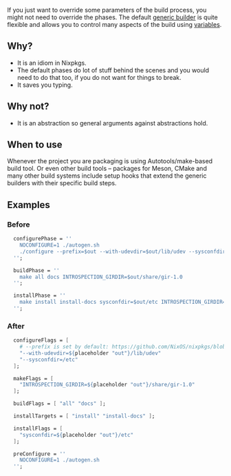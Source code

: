 If you just want to override some parameters of the build process, you might not need to override the phases. The default [generic builder](https://github.com/NixOS/nixpkgs/blob/b7ce309e6c6fbad584df85d9fd62c5185153e8f9/pkgs/stdenv/generic/setup.sh#L952-L1098) is quite flexible and allows you to control many aspects of the build using [variables](https://nixos.org/nixpkgs/manual/#ssec-controlling-phases).

## Why?
* It is an idiom in Nixpkgs.
* The default phases do lot of stuff behind the scenes and you would need to do that too, if you do not want for things to break.
* It saves you typing.

## Why not?
* It is an abstraction so general arguments against abstractions hold.

## When to use
Whenever the project you are packaging is using Autotools/make-based build tool. Or even other build tools – packages for Meson, CMake and many other build systems include setup hooks that extend the generic builders with their specific build steps.

## Examples
### Before
```nix
  configurePhase = ''
    NOCONFIGURE=1 ./autogen.sh
    ./configure --prefix=$out --with-udevdir=$out/lib/udev --sysconfdir=/etc
  '';

  buildPhase = ''
    make all docs INTROSPECTION_GIRDIR=$out/share/gir-1.0
  '';

  installPhase = ''
    make install install-docs sysconfdir=$out/etc INTROSPECTION_GIRDIR=$out/share/gir-1.0
  '';
```

### After
```nix
  configureFlags = [
    # --prefix is set by default: https://github.com/NixOS/nixpkgs/blob/b7ce309e6c6fbad584df85d9fd62c5185153e8f9/pkgs/stdenv/generic/setup.sh#L972
    "--with-udevdir=${placeholder "out"}/lib/udev"
    "--sysconfdir=/etc"
  ];

  makeFlags = [
    "INTROSPECTION_GIRDIR=${placeholder "out"}/share/gir-1.0"
  ];

  buildFlags = [ "all" "docs" ];

  installTargets = [ "install" "install-docs" ];

  installFlags = [
    "sysconfdir=${placeholder "out"}/etc"
  ];

  preConfigure = ''
    NOCONFIGURE=1 ./autogen.sh
  '';
```
